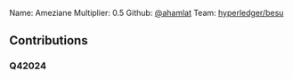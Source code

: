 Name: Ameziane
Multiplier: 0.5
Github: [@ahamlat](https://github.com/ahamlat)
Team: [hyperledger/besu](https://github.com/hyperledger/besu/pulls?q=author%3Aahamlat)

## Contributions
### Q42024
